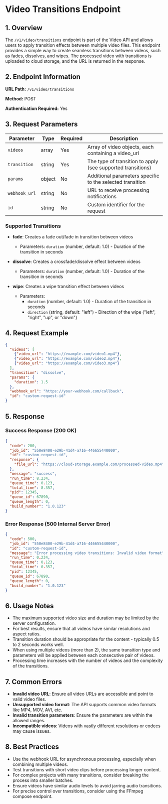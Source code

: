 # Video Transitions Endpoint

## 1. Overview

The `/v1/video/transitions` endpoint is part of the Video API and allows users to apply transition effects between multiple video files. This endpoint provides a simple way to create seamless transitions between videos, such as fades, dissolves, and wipes. The processed video with transitions is uploaded to cloud storage, and the URL is returned in the response.

## 2. Endpoint Information

**URL Path:** `/v1/video/transitions`

**Method:** POST

**Authentication Required:** Yes

## 3. Request Parameters

| Parameter    | Type   | Required | Description                                                  |
|--------------|--------|----------|--------------------------------------------------------------|
| `videos`     | array  | Yes      | Array of video objects, each containing a video_url          |
| `transition` | string | Yes      | The type of transition to apply (see supported transitions)  |
| `params`     | object | No       | Additional parameters specific to the selected transition    |
| `webhook_url`| string | No       | URL to receive processing notifications                      |
| `id`         | string | No       | Custom identifier for the request                            |

### Supported Transitions

- **fade**: Creates a fade out/fade in transition between videos
  - Parameters: `duration` (number, default: 1.0) - Duration of the transition in seconds

- **dissolve**: Creates a crossfade/dissolve effect between videos
  - Parameters: `duration` (number, default: 1.0) - Duration of the transition in seconds

- **wipe**: Creates a wipe transition effect between videos
  - Parameters: 
    - `duration` (number, default: 1.0) - Duration of the transition in seconds
    - `direction` (string, default: "left") - Direction of the wipe ("left", "right", "up", or "down")

## 4. Request Example

```json
{
  "videos": [
    {"video_url": "https://example.com/video1.mp4"},
    {"video_url": "https://example.com/video2.mp4"},
    {"video_url": "https://example.com/video3.mp4"}
  ],
  "transition": "dissolve",
  "params": {
    "duration": 1.5
  },
  "webhook_url": "https://your-webhook.com/callback",
  "id": "custom-request-id"
}
```

## 5. Response

### Success Response (200 OK)

```json
{
  "code": 200,
  "job_id": "550e8400-e29b-41d4-a716-446655440000",
  "id": "custom-request-id",
  "response": {
    "file_url": "https://cloud-storage.example.com/processed-video.mp4"
  },
  "message": "success",
  "run_time": 8.234,
  "queue_time": 0.123,
  "total_time": 8.357,
  "pid": 12345,
  "queue_id": 67890,
  "queue_length": 0,
  "build_number": "1.0.123"
}
```

### Error Response (500 Internal Server Error)

```json
{
  "code": 500,
  "job_id": "550e8400-e29b-41d4-a716-446655440000",
  "id": "custom-request-id",
  "message": "Error processing video transitions: Invalid video format",
  "run_time": 0.234,
  "queue_time": 0.123,
  "total_time": 0.357,
  "pid": 12345,
  "queue_id": 67890,
  "queue_length": 0,
  "build_number": "1.0.123"
}
```

## 6. Usage Notes

- The maximum supported video size and duration may be limited by the server configuration.
- For best results, ensure that all videos have similar resolutions and aspect ratios.
- Transition duration should be appropriate for the content - typically 0.5 to 2 seconds works well.
- When using multiple videos (more than 2), the same transition type and parameters will be applied between each consecutive pair of videos.
- Processing time increases with the number of videos and the complexity of the transitions.

## 7. Common Errors

- **Invalid video URL**: Ensure all video URLs are accessible and point to valid video files.
- **Unsupported video format**: The API supports common video formats like MP4, MOV, AVI, etc.
- **Invalid transition parameters**: Ensure the parameters are within the allowed ranges.
- **Incompatible videos**: Videos with vastly different resolutions or codecs may cause issues.

## 8. Best Practices

- Use the webhook URL for asynchronous processing, especially when combining multiple videos.
- Test transitions with short video clips before processing longer content.
- For complex projects with many transitions, consider breaking the process into smaller batches.
- Ensure videos have similar audio levels to avoid jarring audio transitions.
- For precise control over transitions, consider using the FFmpeg compose endpoint.